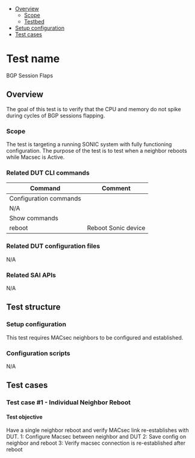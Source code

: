 - [Overview](#overview)
    - [Scope](#scope)
    - [Testbed](#testbed)
- [Setup configuration](#setup-configuration)
- [Test cases](#test-cases)

# Test name

BGP Session Flaps

## Overview

The goal of this test is to verify that the CPU and memory do not spike during cycles of BGP sessions flapping.

### Scope

The test is targeting a running SONIC system with fully functioning configuration. The purpose of the test is to test when a neighbor reboots while Macsec is Active.

### Related DUT CLI commands

| Command | Comment |
| ------- | ------- |
|Configuration commands|
| N/A |  |
|Show commands|
| reboot | Reboot Sonic device |

### Related DUT configuration files

N/A

### Related SAI APIs

N/A

## Test structure
### Setup configuration

This test requires MACsec neighbors to be configured and established.

### Configuration scripts

N/A

## Test cases
### Test case #1 - Individual Neighbor Reboot

#### Test objective

Have a single neighbor reboot and verify MACsec link re-establishes with DUT.
1: Configure Macsec between neighbor and DUT
2: Save config on neighbor and reboot
3: Verify macsec connection is re-established after reboot
